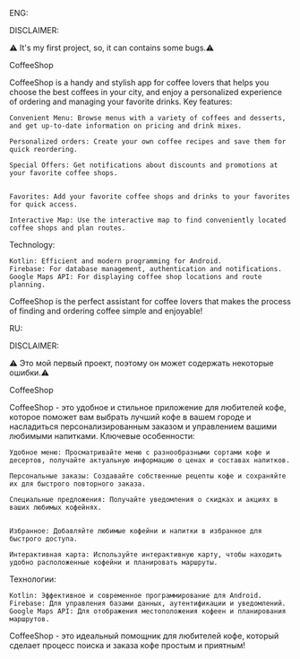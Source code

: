 ENG:

DISCLAIMER:

⚠️ It's my first project, so, it can contains some bugs.⚠️ 


CoffeeShop

CoffeeShop is a handy and stylish app for coffee lovers that helps you choose the best coffees in your city, and enjoy a personalized experience of ordering and managing your favorite drinks.
Key features:

    Convenient Menu: Browse menus with a variety of coffees and desserts, and get up-to-date information on pricing and drink mixes.

    Personalized orders: Create your own coffee recipes and save them for quick reordering.

    Special Offers: Get notifications about discounts and promotions at your favorite coffee shops.


    Favorites: Add your favorite coffee shops and drinks to your favorites for quick access.

    Interactive Map: Use the interactive map to find conveniently located coffee shops and plan routes.

Technology:

    Kotlin: Efficient and modern programming for Android.
    Firebase: For database management, authentication and notifications.
    Google Maps API: For displaying coffee shop locations and route planning.

CoffeeShop is the perfect assistant for coffee lovers that makes the process of finding and ordering coffee simple and enjoyable!


RU:

DISCLAIMER:

⚠️ Это мой первый проект, поэтому он может содержать некоторые ошибки.⚠️ 


CoffeeShop

CoffeeShop - это удобное и стильное приложение для любителей кофе, которое поможет вам выбрать лучший кофе в вашем городе и насладиться персонализированным заказом и управлением вашими любимыми напитками.
Ключевые особенности:

    Удобное меню: Просматривайте меню с разнообразными сортами кофе и десертов, получайте актуальную информацию о ценах и составах напитков.

    Персональные заказы: Создавайте собственные рецепты кофе и сохраняйте их для быстрого повторного заказа.

    Специальные предложения: Получайте уведомления о скидках и акциях в ваших любимых кофейнях.


    Избранное: Добавляйте любимые кофейни и напитки в избранное для быстрого доступа.

    Интерактивная карта: Используйте интерактивную карту, чтобы находить удобно расположенные кофейни и планировать маршруты.

Технологии:

    Kotlin: Эффективное и современное программирование для Android.
    Firebase: Для управления базами данных, аутентификации и уведомлений.
    Google Maps API: Для отображения местоположения кофеен и планирования маршрутов.

CoffeeShop - это идеальный помощник для любителей кофе, который сделает процесс поиска и заказа кофе простым и приятным!
